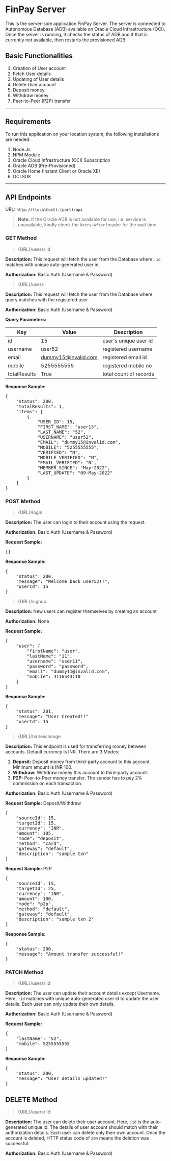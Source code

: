 # FinPay Server

This is the server-side application FinPay Server. The server is connected to Autonomous Database (ADB) available on Oracle Cloud Infrastructure (OCI). Once the server is running, it checks the status of ADB and if that is currently not available, then restarts the provisioned ADB.

## Basic Functionalities

1. Creation of User account
2. Fetch User details
3. Updating of User details
4. Delete User account
5. Deposit money
6. Withdraw money
7. Peer-to-Peer (P2P) transfer

---

## Requirements

To run this application on your location system, the following installations are needed:

1. Node.Js
2. NPM Module
3. Oracle Cloud Infrastructure (OCI) Subscription
4. Oracle ADB (Pre-Provisioned)
5. Oracle Home (Instant Client or Oracle XE)
6. OCI SDK

---

## API Endpoints

URL: `http://(localhost):(port)/api`

> **Note:** If the Oracle ADB is not available for use, i.e. service is unavailable, kindly check the `Retry-After` header for the wait time.

### GET Method

> {URL}/users/:id

**Description:** This request will fetch the user from the Database where `:id` matches with unique auto-generated user id.

**Authorization:** Basic Auth (Username & Password)

> {URL}/users

**Description:** This request will fetch the user from the Database where query matches with the registered user.

**Authorization:** Basic Auth (Username & Password)

**Query Parameters:**

| Key         | Value                | Description            |
| ----------- | -------------------- | ---------------------- |
| id          | 15                   | user's unique user id  |
| username    | user52               | registered username    |
| email       | dummy15@invalid.com  | registered email id    |
| mobile      | 5255555555           | registered mobile no   |
| totalResults| True                 | total count of records |

**Response Sample:**
<pre>
{
    "status": 200,
    "totalResults": 1,
    "items": [
        {
            "USER_ID": 15,
            "FIRST_NAME": "user15",
            "LAST_NAME": "52",
            "USERNAME": "user52",
            "EMAIL": "dummy15@invalid.com",
            "MOBILE": "5255555555",
            "VERIFIED": "N",
            "MOBILE_VERIFIED": "N",
            "EMAIL_VERIFIED": "N",
            "MEMBER_SINCE": "May-2022",
            "LAST_UPDATE": "09-May-2022"
        }
    ]
}
</pre>

### POST Method

> {URL}/login

**Description:** The user can login to their account using the request.

**Authorization:** Basic Auth (Username & Password)

**Request Sample:**
<pre>
{}
</pre>

**Response Sample:**
<pre>
{
    "status": 200,
    "message": "Welcome back user52!!",
    "userId": 15
}
</pre>

> {URL}/signup

**Description:** New users can register themselves by creating an account

**Authorization:** None

**Request Sample:**
<pre>
{
    "user": {
        "firstName": "user",
        "lastName": "11",
        "username": "user11",
        "password": "password",
        "email": "dummy11@invalid.com",
        "mobile": 4116543110
    }
}
</pre>

**Response Sample:**
<pre>
{
    "status": 201,
    "message": "User Created!!"
    "userId": 15
}
</pre>

> {URL}/txn/exchange

**Description:** This endpoint is used for transferring money between accounts. Default currency is INR. There are 3 Modes:

1. **Deposit:** Deposit money from third-party account to this account. Minimum amount is INR 100.
2. **Withdraw:** Withdraw money this account to third-party account.
3. **P2P:** Peer-to-Peer money transfer. The sender has to pay 2% commission on each transaction.

**Authorization:** Basic Auth (Username & Password)

**Request Sample:** Deposit/Withdraw
<pre>
{
    "sourceId": 15,
    "targetId": 15,
    "currency": "INR",
    "amount": 105,
    "mode": "deposit",
    "method": "card",
    "gateway": "default",
    "description": "sample txn"
}
</pre>

**Request Sample:** P2P
<pre>
{
    "sourceId": 15,
    "targetId": 25,
    "currency": "INR",
    "amount": 100,
    "mode": "p2p",
    "method": "default",
    "gateway": "default",
    "description": "sample txn 2"
}
</pre>

**Response Sample:**
<pre>
{
    "status": 200,
    "message": "Amount transfer successful!"
}
</pre>

### PATCH Method

> {URL}/users/:id

**Description:** The user can update their account details except Username. Here, `:id` matches with unique auto-generated user id to update the user details. Each user can only update their own details.

**Authorization:** Basic Auth (Username & Password)

**Request Sample:**
<pre>
{
    "lastName": "52",
    "mobile": 5255555555
}
</pre>

**Response Sample:**
<pre>
{
    "status": 200,
    "message": "User details updated!"
}
</pre>

## DELETE Method

> {URL}/users/:id

**Description:** The user can delete their user account. Here, `:id` is the auto-generated unique id. The details of user account should match with their authorization details. Each user can delete only their own account. Once the account is deleted, HTTP status code of `204` means the deletion was successful.

**Authorization:** Basic Auth (Username & Password)
